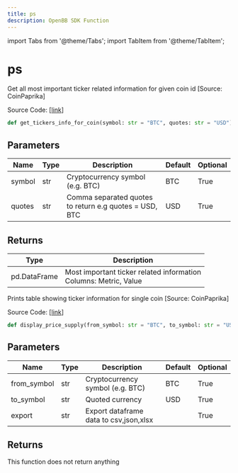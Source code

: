 ```yaml
---
title: ps
description: OpenBB SDK Function
---
```


import Tabs from '@theme/Tabs';
import TabItem from '@theme/TabItem';

# ps

<Tabs>
<TabItem value="model" label="Model" default>

Get all most important ticker related information for given coin id [Source: CoinPaprika]

Source Code: [[link](https://github.com/OpenBB-finance/OpenBBTerminal/tree/main/openbb_terminal/cryptocurrency/due_diligence/coinpaprika_model.py#L290)]

```python
def get_tickers_info_for_coin(symbol: str = "BTC", quotes: str = "USD") -> pd.DataFrame
```
## Parameters

| Name | Type | Description | Default | Optional |
| ---- | ---- | ----------- | ------- | -------- |
| symbol | str | Cryptocurrency symbol (e.g. BTC) | BTC | True |
| quotes | str | Comma separated quotes to return e.g quotes = USD, BTC | USD | True |

## Returns

| Type | Description |
| ---- | ----------- |
| pd.DataFrame | Most important ticker related information<br/>Columns: Metric, Value |



</TabItem>
<TabItem value="view" label="View">

Prints table showing ticker information for single coin [Source: CoinPaprika]

Source Code: [[link](https://github.com/OpenBB-finance/OpenBBTerminal/tree/main/openbb_terminal/cryptocurrency/due_diligence/coinpaprika_view.py#L287)]

```python
def display_price_supply(from_symbol: str = "BTC", to_symbol: str = "USD", export: str = "") -> None
```
## Parameters

| Name | Type | Description | Default | Optional |
| ---- | ---- | ----------- | ------- | -------- |
| from_symbol | str | Cryptocurrency symbol (e.g. BTC) | BTC | True |
| to_symbol | str | Quoted currency | USD | True |
| export | str | Export dataframe data to csv,json,xlsx |  | True |

## Returns

This function does not return anything



</TabItem>
</Tabs>